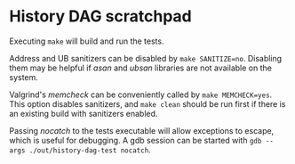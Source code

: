 # History DAG scratchpad

Executing `make` will build and run the tests.

Address and UB sanitizers can be disabled by `make SANITIZE=no`. Disabling them may be helpful if *asan* and *ubsan* libraries are not available on the system.

Valgrind's *memcheck* can be conveniently called by `make MEMCHECK=yes`. This option disables sanitizers, and `make clean` should be run first if there is an existing build with sanitizers enabled.

Passing *nocatch* to the tests executable will allow exceptions to escape, which is useful for debugging. A gdb session can be started with `gdb --args ./out/history-dag-test nocatch`.
